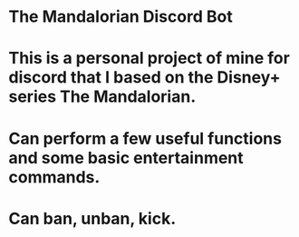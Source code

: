 # The Mandalorian Discord Bot
# This is a personal project of mine for discord that I based on the Disney+ series The Mandalorian. 
# Can perform a few useful functions and some basic entertainment commands. 
# Can ban, unban, kick.

